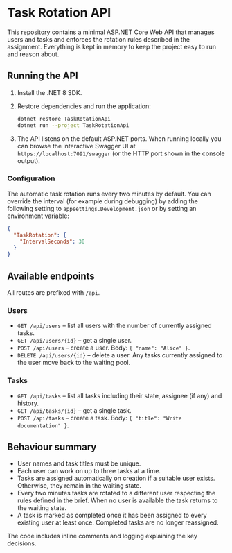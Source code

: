 # Task Rotation API

This repository contains a minimal ASP.NET Core Web API that manages users and tasks and enforces the rotation rules described in the assignment. Everything is kept in memory to keep the project easy to run and reason about.

## Running the API

1. Install the .NET 8 SDK.
2. Restore dependencies and run the application:

   ```bash
   dotnet restore TaskRotationApi
   dotnet run --project TaskRotationApi
   ```

3. The API listens on the default ASP.NET ports. When running locally you can browse the interactive Swagger UI at `https://localhost:7091/swagger` (or the HTTP port shown in the console output).

### Configuration

The automatic task rotation runs every two minutes by default. You can override the interval (for example during debugging) by adding the following setting to `appsettings.Development.json` or by setting an environment variable:

```json
{
  "TaskRotation": {
    "IntervalSeconds": 30
  }
}
```

## Available endpoints

All routes are prefixed with `/api`.

### Users

- `GET /api/users` – list all users with the number of currently assigned tasks.
- `GET /api/users/{id}` – get a single user.
- `POST /api/users` – create a user. Body: `{ "name": "Alice" }`.
- `DELETE /api/users/{id}` – delete a user. Any tasks currently assigned to the user move back to the waiting pool.

### Tasks

- `GET /api/tasks` – list all tasks including their state, assignee (if any) and history.
- `GET /api/tasks/{id}` – get a single task.
- `POST /api/tasks` – create a task. Body: `{ "title": "Write documentation" }`.

## Behaviour summary

- User names and task titles must be unique.
- Each user can work on up to three tasks at a time.
- Tasks are assigned automatically on creation if a suitable user exists. Otherwise, they remain in the waiting state.
- Every two minutes tasks are rotated to a different user respecting the rules defined in the brief. When no user is available the task returns to the waiting state.
- A task is marked as completed once it has been assigned to every existing user at least once. Completed tasks are no longer reassigned.

The code includes inline comments and logging explaining the key decisions.
